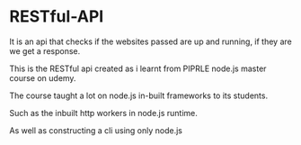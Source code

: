 # RESTful-API 

It is an api that checks if the websites passed are up and running, if they are we get a response.

This is the RESTful api created as i learnt from PIPRLE node.js master course on udemy.

The course taught a lot on node.js in-built frameworks to its students. 

Such as the inbuilt http workers in node.js runtime.

As well as constructing a cli using only node.js
